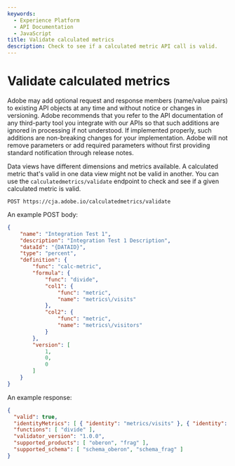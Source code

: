 ```yaml
---
keywords:
  - Experience Platform
  - API Documentation
  - JavaScript
title: Validate calculated metrics
description: Check to see if a calculated metric API call is valid.
---
```


# Validate calculated metrics

<InlineAlert variant="info" slots="text" />

Adobe may add optional request and response members (name/value pairs) to existing API objects at any time and without notice or changes in versioning. Adobe recommends that you refer to the API documentation of any third-party tool you integrate with our APIs so that such additions are ignored in processing if not understood. If implemented properly, such additions are non-breaking changes for your implementation. Adobe will not remove parameters or add required parameters without first providing standard notification through release notes.

Data views have different dimensions and metrics available. A calculated metric that's valid in one data view might not be valid in another. You can use the `calculatedmetrics/validate` endpoint to check and see if a given calculated metric is valid.

`POST https://cja.adobe.io/calculatedmetrics/validate`

An example POST body:

```json
{
    "name": "Integration Test 1",
    "description": "Integration Test 1 Description",
    "dataId": "{DATAID}",
    "type": "percent",
    "definition": {
        "func": "calc-metric",
        "formula": {
            "func": "divide",
            "col1": {
                "func": "metric",
                "name": "metrics\/visits"
            },
            "col2": {
                "func": "metric",
                "name": "metrics\/visitors"
            }
        },
        "version": [
            1,
            0,
            0
        ]
    }
}
```

An example response:

```json
{
  "valid": true,
  "identityMetrics": [ { "identity": "metrics/visits" }, { "identity": "metrics/visitors" } ],
  "functions": [ "divide" ],
  "validator_version": "1.0.0",
  "supported_products": [ "oberon", "frag" ],
  "supported_schema": [ "schema_oberon", "schema_frag" ]
}
```
